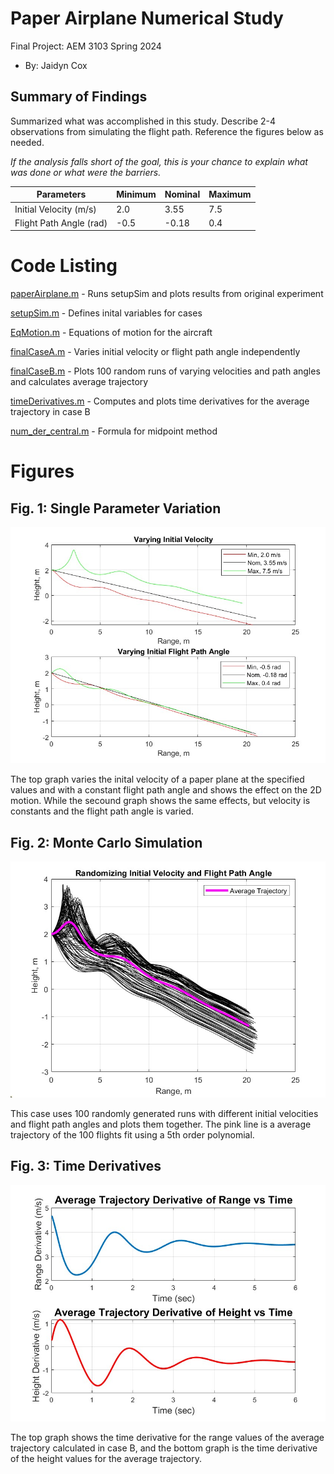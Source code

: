 # Paper Airplane Numerical Study
  Final Project: AEM 3103 Spring 2024

  - By: Jaidyn Cox

  ## Summary of Findings
  <Show the variations studied in a table>

  Summarized what was accomplished in this study.  Describe 2-4 observations from simulating the flight path.
  Reference the figures below as needed.

  *If the analysis falls short of the goal, this is your chance to explain what was done or what were the barriers.*
  
  | Parameters	| Minimum	| Nominal	| Maximum	|
  | ----------- | ------------- | ------------- | ------------- |
  | Initial Velocity (m/s) | 2.0 | 3.55 | 7.5 |
  | Flight Path Angle (rad)| -0.5| -0.18| 0.4 | 
 
  # Code Listing
  [paperAirplane.m](https://github.com/JaiCox/AEM3103-Final-Project/blob/main/paperAirplane.m) - Runs setupSim and plots results from original experiment
  
  [setupSim.m](https://github.com/JaiCox/AEM3103-Final-Project/blob/main/setupSim.m) - Defines inital variables for cases
  
  [EqMotion.m](https://github.com/JaiCox/AEM3103-Final-Project/blob/main/EqMotion.m) - Equations of motion for the aircraft
  
  [finalCaseA.m](https://github.com/JaiCox/AEM3103-Final-Project/blob/main/finalCaseA.m) - Varies initial velocity or flight path angle independently
  
  [finalCaseB.m](https://github.com/JaiCox/AEM3103-Final-Project/blob/main/finalCaseB.m) - Plots 100 random runs of varying velocities and path angles and calculates average trajectory
  
  [timeDerivatives.m](https://github.com/JaiCox/AEM3103-Final-Project/blob/main/timeDerivatives.m) - Computes and plots time derivatives for the average trajectory in case B
  
  [num_der_central.m](https://github.com/JaiCox/AEM3103-Final-Project/blob/main/num_der_central.m) - Formula for midpoint method
  
  # Figures

  ## Fig. 1: Single Parameter Variation
  ![Single Parameter fig](https://github.com/JaiCox/AEM3103-Final-Project/blob/main/Figures/caseAFig.jpg)

  The top graph varies the inital velocity of a paper plane at the specified values and with a constant flight path angle and shows the effect on the 2D motion. 
  While the secound graph shows the same effects, but velocity is constants and the flight path angle is varied.

  ## Fig. 2: Monte Carlo Simulation
  ![Random variation and avg trajectory](https://github.com/JaiCox/AEM3103-Final-Project/blob/main/Figures/cseBFig.jpg)

  This case uses 100 randomly generated runs with different initial velocities and flight path angles and plots them together. 
  The pink line is a average trajectory of the 100 flights fit using a 5th order polynomial.

 ## Fig. 3: Time Derivatives
  ![Time Derivatives](https://github.com/JaiCox/AEM3103-Final-Project/blob/main/Figures/derivFig.jpg)

  The top graph shows the time derivative for the range values of the average trajectory calculated in case B,
  and the bottom graph is the time derivative of the height values for the average trajectory.
